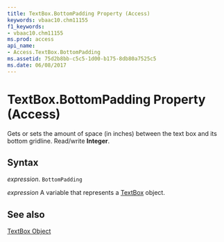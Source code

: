 ```yaml
---
title: TextBox.BottomPadding Property (Access)
keywords: vbaac10.chm11155
f1_keywords:
- vbaac10.chm11155
ms.prod: access
api_name:
- Access.TextBox.BottomPadding
ms.assetid: 75d2b8bb-c5c5-1d00-b175-8db80a7525c5
ms.date: 06/08/2017
---
```



# TextBox.BottomPadding Property (Access)

Gets or sets the amount of space (in inches) between the text box and its bottom gridline. Read/write  **Integer**.


## Syntax

 _expression_. `BottomPadding`

 _expression_ A variable that represents a [TextBox](Access.TextBox.md) object.


## See also


[TextBox Object](Access.TextBox.md)

